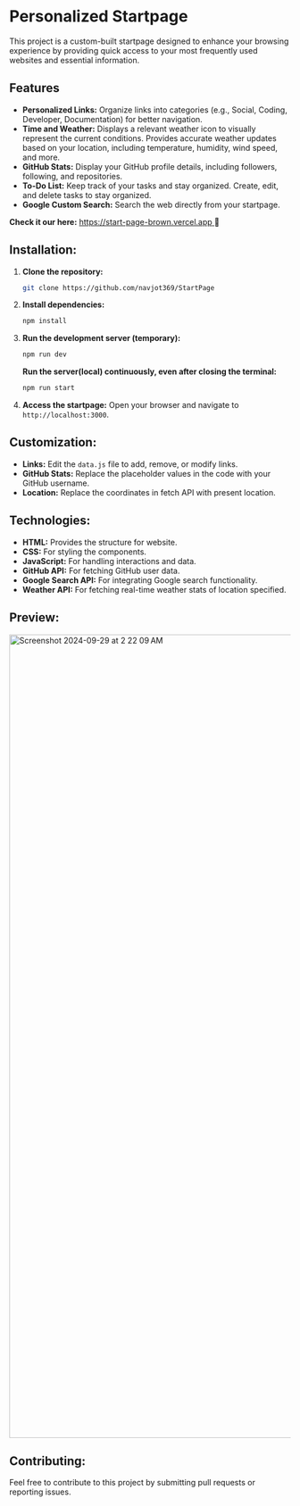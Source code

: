 # **Personalized Startpage**

This project is a custom-built startpage designed to enhance your browsing experience by providing quick access to your most frequently used websites and essential information.

## **Features**

* **Personalized Links:** Organize links into categories (e.g., Social, Coding, Developer, Documentation) for better navigation.
* **Time and Weather:** Displays a relevant weather icon to visually represent the current conditions. Provides accurate weather updates based on your location, including temperature, humidity, wind speed, and more.
* **GitHub Stats:** Display your GitHub profile details, including followers, following, and repositories.
* **To-Do List:** Keep track of your tasks and stay organized. Create, edit, and delete tasks to stay organized.
* **Google Custom Search:** Search the web directly from your startpage.

**Check it our here:** [https://start-page-brown.vercel.app ](https://start-page-brown.vercel.app)🔗

## **Installation:**

1. **Clone the repository:**
   ```bash
   git clone https://github.com/navjot369/StartPage
   ```
2. **Install dependencies:**
   ```bash
   npm install
   ```
3. **Run the development server (temporary):**
   ```bash
   npm run dev
   ```
   **Run the server(local) continuously, even after closing the terminal:**
   ```bash
   npm run start
   ```
5. **Access the startpage:** Open your browser and navigate to `http://localhost:3000`.
   

## **Customization:**

* **Links:** Edit the `data.js` file to add, remove, or modify links.
* **GitHub Stats:** Replace the placeholder values in the code with your GitHub username.
* **Location:** Replace the coordinates in fetch API with present location.

## **Technologies:**

* **HTML:** Provides the structure for website.
* **CSS:** For styling the components.
* **JavaScript:** For handling interactions and data.
* **GitHub API:** For fetching GitHub user data.
* **Google Search API:** For integrating Google search functionality.
* **Weather API:** For fetching real-time weather stats of location specified.

## **Preview:**

  <img width="1440" alt="Screenshot 2024-09-29 at 2 22 09 AM" src="https://github.com/user-attachments/assets/936f7886-50e6-47fb-bd2b-d93fc621beab">


## **Contributing:**

Feel free to contribute to this project by submitting pull requests or reporting issues.

